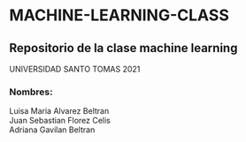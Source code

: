 # MACHINE-LEARNING-CLASS
 ## Repositorio de la clase machine learning
UNIVERSIDAD SANTO TOMAS 2021
### Nombres:
Luisa Maria Alvarez Beltran
<br>
Juan Sebastian Florez Celis
<br>
Adriana Gavilan Beltran
